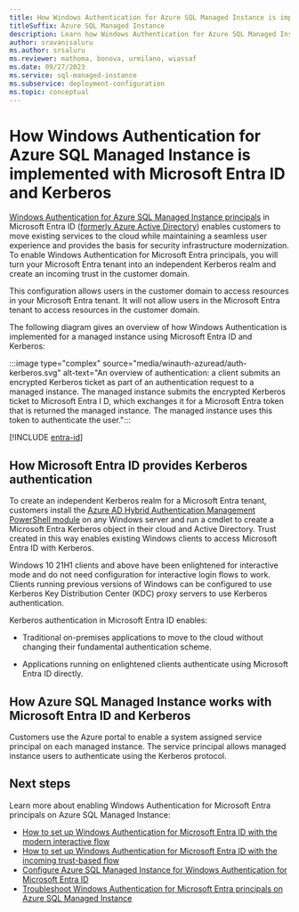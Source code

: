 ```yaml
---
title: How Windows Authentication for Azure SQL Managed Instance is implemented with Microsoft Entra ID and Kerberos
titleSuffix: Azure SQL Managed Instance
description: Learn how Windows Authentication for Azure SQL Managed Instance is implemented with Microsoft Entra ID and Kerberos.
author: sravanisaluru
ms.author: srsaluru
ms.reviewer: mathoma, bonova, urmilano, wiassaf
ms.date: 09/27/2023
ms.service: sql-managed-instance
ms.subservice: deployment-configuration
ms.topic: conceptual
---
```


# How Windows Authentication for Azure SQL Managed Instance is implemented with Microsoft Entra ID and Kerberos 

[Windows Authentication for Azure SQL Managed Instance principals](winauth-azuread-overview.md) in Microsoft Entra ID ([formerly Azure Active Directory](/azure/active-directory/fundamentals/new-name)) enables customers to move existing services to the cloud while maintaining a seamless user experience and provides the basis for security infrastructure modernization. To enable Windows Authentication for Microsoft Entra principals, you will turn your Microsoft Entra tenant into an independent Kerberos realm and create an incoming trust in the customer domain.

This configuration allows users in the customer domain to access resources in your Microsoft Entra tenant. It will not allow users in the Microsoft Entra tenant to access resources in the customer domain.

The following diagram gives an overview of how Windows Authentication is implemented for a managed instance using Microsoft Entra ID and Kerberos:

:::image type="complex" source="media/winauth-azuread/auth-kerberos.svg" alt-text="An overview of authentication: a client submits an encrypted Kerberos ticket as part of an authentication request to a managed instance. The managed instance submits the encrypted Kerberos ticket to Microsoft Entra I D, which exchanges it for a Microsoft Entra token that is returned the managed instance. The managed instance uses this token to authenticate the user.":::

[!INCLUDE [entra-id](../includes/entra-id.md)]

<a name='how-azure-ad-provides-kerberos-authentication'></a>

## How Microsoft Entra ID provides Kerberos authentication

To create an independent Kerberos realm for a Microsoft Entra tenant, customers install the [Azure AD Hybrid Authentication Management PowerShell module](https://www.powershellgallery.com/packages/AzureADHybridAuthenticationManagement) on any Windows server and run a cmdlet to create a Microsoft Entra Kerberos object in their cloud and Active Directory. Trust created in this way enables existing Windows clients to access Microsoft Entra ID with Kerberos.

Windows 10 21H1 clients and above have been enlightened for interactive mode and do not need configuration for interactive login flows to work. Clients running previous versions of Windows can be configured to use Kerberos Key Distribution Center (KDC) proxy servers to use Kerberos authentication.

Kerberos authentication in Microsoft Entra ID enables:

- Traditional on-premises applications to move to the cloud without changing their fundamental authentication scheme.

- Applications running on enlightened clients authenticate using Microsoft Entra ID directly.


<a name='how-azure-sql-managed-instance-works-with-azure-ad-and-kerberos'></a>

## How Azure SQL Managed Instance works with Microsoft Entra ID and Kerberos

Customers use the Azure portal to enable a system assigned service principal on each managed instance. The service principal allows managed instance users to authenticate using the Kerberos protocol.

## Next steps

Learn more about enabling Windows Authentication for Microsoft Entra principals on Azure SQL Managed Instance:

- [How to set up Windows Authentication for Microsoft Entra ID with the modern interactive flow](winauth-azuread-setup-modern-interactive-flow.md)
- [How to set up Windows Authentication for Microsoft Entra ID with the incoming trust-based flow](winauth-azuread-setup-incoming-trust-based-flow.md)
- [Configure Azure SQL Managed Instance for Windows Authentication for Microsoft Entra ID](winauth-azuread-kerberos-managed-instance.md)
- [Troubleshoot Windows Authentication for Microsoft Entra principals on Azure SQL Managed Instance](winauth-azuread-troubleshoot.md)
